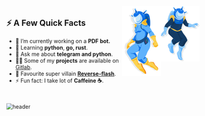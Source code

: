 <!-- Walter Guithub Profile @ Walterxrobot -->

<!-- Walter Guithub Profile @ Walterxrobot -->


<img width="20%" align="right" alt="Github" src="sg.svg" />
<img width="20%" align="right" alt="Github" src="fg.svg" />

<!-- Walter Guithub Profile @ Walterxrobot -->
<!-- Walter Guithub Profile @ Walterxrobot -->
<!-- Walter Guithub Profile @ Walterxrobot -->
<!-- Walter Guithub Profile @ Walterxrobot -->

<!-- Walter Guithub Profile @ Walterxrobot -->

<h2>⚡️ A Few Quick Facts</h2>
<ul>
<li>🔭 I’m currently working on a <strong>PDF bot.</strong></li>
<li>🌱 Learning <strong>python</strong>, <strong>go, rust</strong>.</li>
<li>💬 Ask me about <strong>telegram and python</strong>.</li>
<li>👨‍💻 Some of my <strong>projects</strong> are available on <a href="https://gitlab.com/alenpaul2001">Gitlab</a>.</li>
<li>🦹 Favourite super villain <a href="https://en.wikipedia.org/wiki/Eobard_Thawne"><strong>Reverse-flash</strong></a>.</li>
<li>⚡ Fun fact: I take lot of <strong>Caffeine ☕</strong>.</li>
</ul>
<!-- Walter Guithub Profile @ Walterxrobot -->
<!-- Walter Guithub Profile @ Walterxrobot -->

<!-- Walter Guithub Profile @ Walterxrobot -->
<br>
<!-- Walter Guithub Profile @ Walterxrobot -->
<!-- Walter Guithub Profile @ Walterxrobot -->

<!-- Walter Guithub Profile @ Walterxrobot -->


<!-- Walter Guithub Profile @ Walterxrobot -->
<!-- Walter Guithub Profile @ Walterxrobot -->
<!-- Walter Guithub Profile @ Walterxrobot -->

<!-- Walter Guithub Profile @ Walterxrobot -->


<!-- Walter Guithub Profile @ Walterxrobot -->
<!-- Walter Guithub Profile @ Walterxrobot -->

![header](https://capsule-render.vercel.app/api?type=waving&color=gradient&customColorList=10&height=180&section=footer&text=Flying%20Santas&fontSize=45&animation=twinkling&fontAlignY=70&descAlignY=45&descAlign=62)
<!-- Walter Guithub Profile @ Walterxrobot -->

<!--End Of Readme-->
<!-- Walter Guithub Profile @ Walterxrobot -->

<!-- Walter Guithub Profile @ Walterxrobot -->


<!-- Walter Guithub Profile @ Walterxrobot -->
<!-- Walter Guithub Profile @ Walterxrobot -->
<!-- Walter Guithub Profile @ Walterxrobot -->

<!-- Walter Guithub Profile @ Walterxrobot -->


<!-- Walter Guithub Profile @ Walterxrobot -->
<!-- Walter Guithub Profile @ Walterxrobot -->
<!-- Walter Guithub Profile @ Walterxrobot -->

<!-- Walter Guithub Profile @ Walterxrobot -->


<!-- Walter Guithub Profile @ Walterxrobot -->
<!-- Walter Guithub Profile @ Walterxrobot -->
<!-- Walter Guithub Profile @ Walterxrobot -->

<!-- Walter Guithub Profile @ Walterxrobot -->


<!-- Walter Guithub Profile @ Walterxrobot -->
<!-- Walter Guithub Profile @ Walterxrobot -->
<!-- Walter Guithub Profile @ Walterxrobot -->

<!-- Walter Guithub Profile @ Walterxrobot -->


<!-- Walter Guithub Profile @ Walterxrobot -->
<!-- Walter Guithub Profile @ Walterxrobot -->
<!-- Walter Guithub Profile @ Walterxrobot -->

<!-- Walter Guithub Profile @ Walterxrobot -->


<!-- Walter Guithub Profile @ Walterxrobot -->
<!-- Walter Guithub Profile @ Walterxrobot -->
